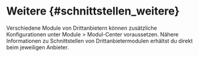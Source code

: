 # Weitere {#schnittstellen_weitere}

Verschiedene Module von Drittanbietern können zusätzliche Konfigurationen unter Module \> Modul-Center voraussetzen. Nähere Informationen zu Schnittstellen von Drittanbietermodulen erhältst du direkt beim jeweiligen Anbieter.



